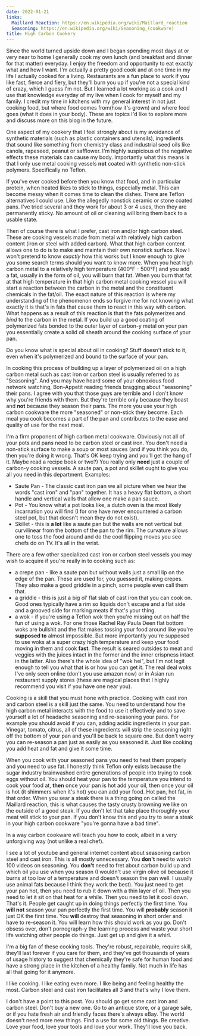 ```yaml
---
date: 2022-01-21
links:
  Maillard Reaction: https://en.wikipedia.org/wiki/Maillard_reaction
  Seasoning: https://en.wikipedia.org/wiki/Seasoning_(cookware)
title: High Carbon Cookery
---
```




Since the world turned upside down and I began spending most days at or very near to home I generally cook my own lunch (and breakfast and dinner for that matter) everyday.
I enjoy the freedom and opportunity to eat exactly what and how I want. I'm actually a pretty good cook and at one time in my life I actually cooked for a living. Restaurants are a fun place to work
if you like fast, fierce and fiery, but they'll burn you up if you're not a special kind of crazy, which I guess I'm not. But I learned a lot working as a cook and I use that knowledge everyday of my live
when I cook for myself and my family. I credit my time in kitchens with my general interest in not just cooking food, but where food comes from(how it's grown) and where food goes (what it does in your body). These are topics
I'd like to explore more and discuss more on this blog in the future.

One aspect of my cookery that I feel strongly about is my avoidance of synthetic materials (such as plastic containers and utensils), ingredients that sound like something from chemistry class and industrial seed oils like canola,
rapeseed, peanut or safflower. I'm highly suspicious of the negative effects these materials can cause my body.
Importantly what this means is that I only use metal cooking vessels **not** coated with synthetic non-stick polymers. Specifically no Teflon.

If you've ever cooked before then you know that food, and in particular protein, when heated likes to stick to things, especially metal. This can become messy when it comes time to clean the dishes.
There are Teflon alternatives I could use. Like the allegedly nonstick ceramic or stone coated pans. I've tried several and they work for about 3 or 4 uses, then they are permanently sticky. No amount of oil or cleaning will bring them
back to a usable state.

Then of course there is what I prefer, cast iron and/or high carbon steel. These are cooking vessels made from metal with relatively high carbon content (iron or steel with added carbon).
What that high carbon content allows one to do is to make and maintain their own
nonstick surface. Now I won't pretend to know *exactly* how this works but I know enough to give you some search terms should you want to know more.
When you heat high carbon metal to a relatively high temperature (400&deg;F - 500&deg;F) and you add a fat, usually in the form of oil, you will burn that fat. When you burn that fat
at that high temperature in that high carbon metal cooking vessel you will start a reaction between the carbon in the metal and the constituent chemicals in the fat/oil.
The exact nature of this reaction is where my understanding of the phenomenon ends so forgive me for not knowing what exactly it is that's in fats that cause them to react in this way with carbon.
What happens as a result of this reaction is that the fats polymerizes and *bind* to the carbon in the metal.
If you build up a good coating of polymerized fats bonded to the outer layer of carbon-y metal on your pan you essentially create a solid oil sheath around the cooking surface of your pan.

Do you know what is special about oil in cooking? Stuff doesn't stick to it, even when it's polymerized and bound to the surface of your pan.

In cooking this process of building up a layer of polymerized oil on a high carbon metal such as cast iron or carbon steel is usually referred to as "Seasoning". And you may have heard some of your obnoxious
food network watching, Bon-Appetit reading friends bragging about "seasoning" their pans. I agree with you that those guys are terrible and I don't know why you're friends with them.
But they're terrible only because they boast and **not** because they season their pans.
The more you use your high carbon cookware the more "seasoned" or non-stick they become. Each meal you cook becomes a part of the pan and contributes to the ease and quality of use for the next meal.

I'm a firm proponent of high carbon metal cookware. Obviously not all of your pots and pans need to be carbon steel or cast iron. You don't need a non-stick surface to make a soup or most sauces
(and if you think you do, then you're doing it wrong. That's OK keep trying and you'll get the hang of it. Maybe read a recipe book or two?)
You really only **need** just a couple of carbon-y cooking vessels. A saute pan, a pot and skillet ought to give you all you need in this department.
Examples:

  * Saute Pan - The classic cast iron pan we all picture when we hear the words "cast iron" and "pan" together. It has a heavy flat bottom, a short handle and vertical walls that allow one make a pan sauce.
  * Pot - You know what a pot looks like, a dutch oven is the most likely incarnation you will find (I for one have never encountered a carbon steel pot, but that doesn't mean they do not exist).
  * Skillet - this is **a lot** like a saute pan but the walls are not vertical but curvilinear from the bottom of the pan to the rim. The curvature allows one to toss the food around and do the cool 
flipping moves you see chefs do on TV. It's all in the wrist.

There are a few other specialized cast iron or carbon steel vessels you may wish to acquire if you're really in to cooking such as:

  * a crepe pan - like a saute pan but without walls just a small lip on the edge of the pan. These are used for, you guessed it, making crepes. They also make a good griddle in a pinch, some people even call them that.
  * a griddle - this is just a big ol' flat slab of cast iron that you can cook on. Good ones typically have a rim so liquids don't escape and a flat side and a grooved side for marking meats if that's your thing.
  * a wok - if you're using a Teflon wok then you're missing out on half the fun of using a wok. For one those Rachel Ray Paula Deen flat bottom woks are bullshit and the flat makes tossing your food around like you're **supposed to**
almost impossible. But more importantly you're supposed to use woks at a super crazy high temperature and keep your food moving in them and cook **fast**.
The result is seared outsides to meat and veggies with the juices intact in the former and the inner crispness intact in the latter.
Also there's the whole idea of "wok hei", but I'm not legit enough to tell you what that is or how you can get it.
The real deal woks I've only seen online (don't you use amazon now) or in Asian run restaurant supply stores (these are magical places that I highly recommend you visit if you have one near you).

Cooking is a skill that you must hone with practice. Cooking with cast iron and carbon steel is a skill just the same.
You need to understand how the high carbon metal interacts with the food to use it effectively and to save yourself a lot of headache seasoning and re-seasoning your pans.
For example you should avoid if you can, adding acidic ingredients in your pan. Vinegar, tomato, citrus, all of these ingredients will strip the seasoning right off the bottom of your pan and you'll be back to square one.
But don't worry you can re-season a pan just as easily as you seasoned it. Just like cooking you add heat and fat and give it some time.

When you cook with your seasoned pans you need to heat them properly and you need to use fat. I honestly think Teflon only exists because the sugar industry brainwashed entire generations of people into trying to cook eggs without
oil.
You should heat your pan to the temperature you intend to cook your food at, **then** once your pan is hot add your oil, then once your oil is hot (it shimmers when it's hot) you can add your food. Hot pan, hot fat, in that order.
When you sear a steak there is a thing going on called the Maillard reaction, this is what causes the tasty crusty browning we like on the outside of a good steak. If you don't let that take place thoroughly your meat will stick to
your pan. If you don't know this and you try to sear a steak in your high carbon cookware "you're gonna have a bad time".

In a way carbon cookware will teach you how to cook, albeit in a very unforgiving way (not unlike a real chef).

I see a lot of youtube and general internet content about seasoning carbon steel and cast iron. This is all mostly unnecessary. You **don't** need to watch 100 videos on seasoning. You **don't** need to fret about carbon build up
and which oil you use when you season (I wouldn't use virgin olive oil because it burns at too low of a temperature and doesn't season the pan well. I usually use animal fats because I think they work the best).
You just need to get your pan hot, then you need to rub it down with a thin layer of oil. Then you need to let it sit on that heat for a while. Then you need to let it cool down. That's it.
People  get caught up in doing things perfectly the first time. You **will not** season your pan perfectly the first time. You will **probably** season it just OK the first time.
You **will** destroy that seasoning in short order and have to re-season it.
You will learn how this should work as you go. Don't obsess over, don't pornograph-y the learning process and waste your short life watching other people do things. Just get up and give it a whirl.

I'm a big fan of these cooking tools. They're robust, repairable, require skill, they'll last forever if you care for them, and they've got thousands of years of usage history to suggest that chemically they're safe for
human food and have a strong place in the kitchen of a healthy family. Not much in life has all that going for it anymore.

I like cooking. I like eating even more. I like being and feeling healthy the most. Carbon steel and cast iron facilitates all 3 and that's why I love them.

I don't have a point to this post. You should go get some cast iron and carbon steel. Don't buy a new one. Go to an antique store, or a garage sale, or if you hate fresh air and friendly faces there's always eBay.
The world doesn't need more new things. Find a use for some old things. Be creative. Love your food, love your tools and love your work. They'll love you back.

